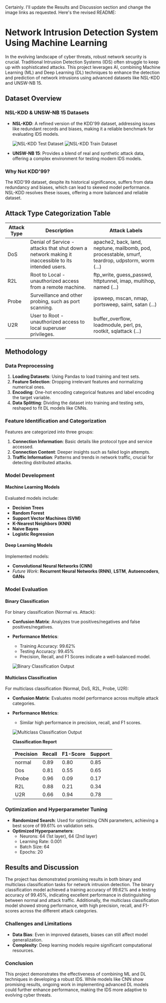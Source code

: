 Certainly. I'll update the Results and Discussion section and change the image links as requested. Here's the revised README:

# Network Intrusion Detection System Using Machine Learning

In the evolving landscape of cyber threats, robust network security is crucial. Traditional Intrusion Detection Systems (IDS) often struggle to keep up with sophisticated attacks. This project leverages AI, combining Machine Learning (ML) and Deep Learning (DL) techniques to enhance the detection and prediction of network intrusions using advanced datasets like NSL-KDD and UNSW-NB 15.

## Dataset Overview

### NSL-KDD & UNSW-NB 15 Datasets

- **NSL-KDD**: A refined version of the KDD'99 dataset, addressing issues like redundant records and biases, making it a reliable benchmark for evaluating IDS models.

  ![NSL-KDD Test Dataset](https://github.com/Mugeshcybersecurity/Network-Intrusion-Detection-System-/blob/main/Dataset/nsl-kdd/KDDTest1.jpg)
  ![NSL-KDD Train Dataset](https://github.com/Mugeshcybersecurity/Network-Intrusion-Detection-System-/blob/main/Dataset/nsl-kdd/KDDTrain1.jpg)

- **UNSW-NB 15**: Provides a blend of real and synthetic attack data, offering a complex environment for testing modern IDS models.

### Why Not KDD'99?

The KDD'99 dataset, despite its historical significance, suffers from data redundancy and biases, which can lead to skewed model performance. NSL-KDD resolves these issues, offering a more balanced and reliable dataset.

## Attack Type Categorization Table

| Attack Type | Description | Attack Labels |
|-------------|-------------|---------------|
| DoS         | Denial of Service - attacks that shut down a network making it inaccessible to its intended users. | apache2, back, land, neptune, mailbomb, pod, processtable, smurf, teardrop, udpstorm, worm (...) |
| R2L         | Root to Local - unauthorized access from a remote machine. | ftp_write, guess_passwd, httptunnel, imap, multihop, named (...) |
| Probe       | Surveillance and other probing, such as port scanning. | ipsweep, mscan, nmap, portsweep, saint, satan (...) |
| U2R         | User to Root - unauthorized access to local superuser privileges. | buffer_overflow, loadmodule, perl, ps, rootkit, sqlattack (...) |

## Methodology

### Data Preprocessing

1. **Loading Datasets**: Using Pandas to load training and test sets.
2. **Feature Selection**: Dropping irrelevant features and normalizing numerical ones.
3. **Encoding**: One-hot encoding categorical features and label encoding the target variable.
4. **Data Splitting**: Dividing the dataset into training and testing sets, reshaped to fit DL models like CNNs.

### Feature Identification and Categorization

Features are categorized into three groups:

1. **Connection Information**: Basic details like protocol type and service accessed.
2. **Connection Content**: Deeper insights such as failed login attempts.
3. **Traffic Information**: Patterns and trends in network traffic, crucial for detecting distributed attacks.

### Model Development

#### Machine Learning Models

Evaluated models include:

- **Decision Trees**
- **Random Forest**
- **Support Vector Machines (SVM)**
- **K-Nearest Neighbors (KNN)**
- **Naive Bayes**
- **Logistic Regression**

#### Deep Learning Models

Implemented models:

- **Convolutional Neural Networks (CNN)**
- *Future Work*: **Recurrent Neural Networks (RNN)**, **LSTM**, **Autoencoders**, **GANs**

### Model Evaluation

#### Binary Classification

For binary classification (Normal vs. Attack):

- **Confusion Matrix**: Analyzes true positives/negatives and false positives/negatives.
- **Performance Metrics**:
  - Training Accuracy: 99.62%
  - Testing Accuracy: 99.45%
  - Precision, Recall, and F1 Scores indicate a well-balanced model.

  ![Binary Classification Output](https://github.com/Mugeshcybersecurity/Network-Intrusion-Detection-System-/blob/main/Dataset/nsl-kdd/output.png)

#### Multiclass Classification

For multiclass classification (Normal, DoS, R2L, Probe, U2R):

- **Confusion Matrix**: Evaluates model performance across multiple attack categories.
- **Performance Metrics**:
  - Similar high performance in precision, recall, and F1 scores.

  ![Multiclass Classification Output](https://github.com/Mugeshcybersecurity/Network-Intrusion-Detection-System-/blob/main/Dataset/nsl-kdd/output2.png)

  **Classification Report**

  | Precision | Recall | F1-Score | Support |
  |-----------|--------|----------|---------|
  | normal    | 0.89   | 0.80     | 0.85    | 7460    |
  | Dos       | 0.81   | 0.55     | 0.65    | 2421    |
  | Probe     | 0.96   | 0.09     | 0.17    | 2885    |
  | R2L       | 0.88   | 0.21     | 0.34    | 67      |
  | U2R       | 0.66   | 0.94     | 0.78    | 9711    |

### Optimization and Hyperparameter Tuning

- **Randomized Search**: Used for optimizing CNN parameters, achieving a best score of 99.61% on validation sets.
- **Optimized Hyperparameters**:
  - Neurons: 64 (1st layer), 64 (2nd layer)
  - Learning Rate: 0.001
  - Batch Size: 64
  - Epochs: 20

## Results and Discussion

The project has demonstrated promising results in both binary and multiclass classification tasks for network intrusion detection. The binary classification model achieved a training accuracy of 99.62% and a testing accuracy of 99.45%, indicating excellent performance in distinguishing between normal and attack traffic. Additionally, the multiclass classification model showed strong performance, with high precision, recall, and F1-scores across the different attack categories.

### Challenges and Limitations

- **Data Bias**: Even in improved datasets, biases can still affect model generalization.
- **Complexity**: Deep learning models require significant computational resources.

### Conclusion

This project demonstrates the effectiveness of combining ML and DL techniques in developing a robust IDS. While models like CNN show promising results, ongoing work in implementing advanced DL models could further enhance performance, making the IDS more adaptive to evolving cyber threats.
